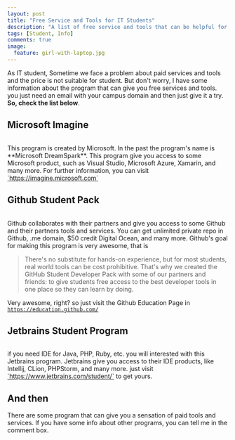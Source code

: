 ```yaml
---
layout: post
title: "Free Service and Tools for IT Students"
description: "A list of free service and tools that can be helpful for IT Students"
tags: [Student, Info]
comments: true
image:
  feature: girl-with-laptop.jpg
---
```


As IT student, Sometime we face a problem about paid services and tools and the price is not suitable for student. But don't worry, I have some information about the program that can give you free services and tools. you just need an email with your campus domain <!-- more --> and then just give it a try.
**So, check the list below**.

## Microsoft Imagine
<figure>
	<a href="http://firmannf.github.io/images/Imagine.png"><img src="http://firmannf.github.io/images/Imagine.png" alt=""></a>
</figure>
This program is created by Microsoft. In the past the program's name is **Microsoft DreamSpark**. This program give you access to some Microsoft product, such as Visual Studio, Microsoft Azure, Xamarin, and many more. For further information, you can visit <a href="https://imagine.microsoft.com" target="_blank">`https://imagine.microsoft.com`</a>

## Github Student Pack
<figure>
	<a href="http://firmannf.github.io/images/Github.png"><img src="http://firmannf.github.io/images/Github.png" alt=""></a>
</figure>
Github collaborates with their partners and give you access to some Github and their partners tools and services. You can get unlimited private repo in Github, .me domain, $50 credit Digital Ocean, and many more. Github's goal for making this program is very awesome, that is

> There's no substitute for hands-on experience, but for most students, real world tools can be cost prohibitive. That's why we created the GitHub Student Developer Pack with some of our partners and friends: to give students free access to the best developer tools in one place so they can learn by doing.

Very awesome, right? so just visit the Github Education Page in <a href="https://education.github.com/" target="_blank">`https://education.github.com/`</a>

## Jetbrains Student Program
<figure>
	<a href="http://firmannf.github.io/images/Jetbrains.png"><img src="http://firmannf.github.io/images/Jetbrains.png" alt=""></a>
</figure>
if you need IDE for Java, PHP, Ruby, etc. you will interested with this Jetbrains program. Jetbrains give you access to their IDE products, like Intellij, CLion, PHPStorm, and many more. just visit <a href="https://www.jetbrains.com/student/" target="_blank">`https://www.jetbrains.com/student/`</a> to get yours.

## And then
There are some program that can give you a sensation of paid tools and services. If you have some info about other programs, you can tell me in the comment box.